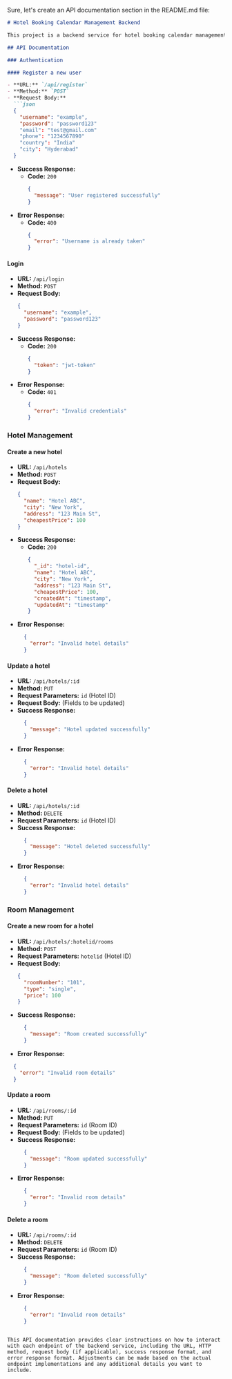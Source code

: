 Sure, let's create an API documentation section in the README.md file:

```markdown
# Hotel Booking Calendar Management Backend

This project is a backend service for hotel booking calendar management. It provides a RESTful API for managing hotel bookings, including functionalities such as creating, updating, and canceling bookings, as well as checking availability for specific dates and room types.

## API Documentation

### Authentication

#### Register a new user

- **URL:** `/api/register`
- **Method:** `POST`
- **Request Body:**
  ```json
  {
    "username": "example",
    "password": "password123"
    "email": "test@gmail.com"
    "phone": "1234567890"
    "country": "India"
    "city": "Hyderabad"
  }
  ```
- **Success Response:**
  - **Code:** `200`
    ```json
    {
      "message": "User registered successfully"
    }
    ```
- **Error Response:**
  - **Code:** `400`
    ```json
    {
      "error": "Username is already taken"
    }
    ```

#### Login

- **URL:** `/api/login`
- **Method:** `POST`
- **Request Body:**
  ```json
  {
    "username": "example",
    "password": "password123"
  }
  ```
- **Success Response:**
  - **Code:** `200`
    ```json
    {
      "token": "jwt-token"
    }
    ```
- **Error Response:**
  - **Code:** `401`
    ```json
    {
      "error": "Invalid credentials"
    }
    ```

### Hotel Management

#### Create a new hotel

- **URL:** `/api/hotels`
- **Method:** `POST`
- **Request Body:**
  ```json
  {
    "name": "Hotel ABC",
    "city": "New York",
    "address": "123 Main St",
    "cheapestPrice": 100
  }
  ```
- **Success Response:**
  - **Code:** `200`
    ```json
    {
      "_id": "hotel-id",
      "name": "Hotel ABC",
      "city": "New York",
      "address": "123 Main St",
      "cheapestPrice": 100,
      "createdAt": "timestamp",
      "updatedAt": "timestamp"
    }
    ```
- **Error Response:**
  ```json
    {
      "error": "Invalid hotel details"
    }
    ```

#### Update a hotel

- **URL:** `/api/hotels/:id`
- **Method:** `PUT`
- **Request Parameters:** `id` (Hotel ID)
- **Request Body:** (Fields to be updated)
- **Success Response:**
  ```json
    {
      "message": "Hotel updated successfully"
    }
    ```
- **Error Response:**
  ```json
    {
      "error": "Invalid hotel details"
    }
    ```

#### Delete a hotel

- **URL:** `/api/hotels/:id`
- **Method:** `DELETE`
- **Request Parameters:** `id` (Hotel ID)
- **Success Response:**
  ```json
    {
      "message": "Hotel deleted successfully"
    }
    ```
- **Error Response:**
  ```json
    {
      "error": "Invalid hotel details"
    }
    ```

### Room Management

#### Create a new room for a hotel

- **URL:** `/api/hotels/:hotelid/rooms`
- **Method:** `POST`
- **Request Parameters:** `hotelid` (Hotel ID)
- **Request Body:**
  ```json
  {
    "roomNumber": "101",
    "type": "single",
    "price": 100
  }
  ```
- **Success Response:**
  ```json
    {
      "message": "Room created successfully"
    }
    ```
- **Error Response:** 
```json
  {
    "error": "Invalid room details"
  }
```

#### Update a room

- **URL:** `/api/rooms/:id`
- **Method:** `PUT`
- **Request Parameters:** `id` (Room ID)
- **Request Body:** (Fields to be updated)
- **Success Response:**
  ```json
    {
      "message": "Room updated successfully"
    }
    ```
- **Error Response:**
  ```json
    {
      "error": "Invalid room details"
    }
    ```

#### Delete a room

- **URL:** `/api/rooms/:id`
- **Method:** `DELETE`
- **Request Parameters:** `id` (Room ID)
- **Success Response:**
  ```json
    {
      "message": "Room deleted successfully"
    }
    ```
- **Error Response:**
  ```json
    {
      "error": "Invalid room details"
    }
    ```
```

This API documentation provides clear instructions on how to interact with each endpoint of the backend service, including the URL, HTTP method, request body (if applicable), success response format, and error response format. Adjustments can be made based on the actual endpoint implementations and any additional details you want to include.
